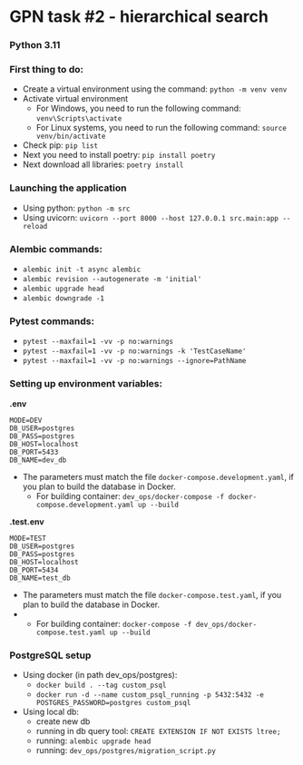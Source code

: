 # GPN task #2 - hierarchical search

### Python 3.11
### First thing to do:
- Create a virtual environment using the command: `python -m venv venv`
- Activate virtual environment
    - For Windows, you need to run the following command: `venv\Scripts\activate`
    - For Linux systems, you need to run the following command: `source venv/bin/activate`
- Check pip: `pip list`
- Next you need to install poetry: `pip install poetry`
- Next download all libraries: `poetry install`


### Launching the application
  - Using python: `python -m src`
  - Using uvicorn: `uvicorn --port 8000 --host 127.0.0.1 src.main:app --reload`


### Alembic commands:
  - `alembic init -t async alembic`
  - `alembic revision --autogenerate -m 'initial'`
  - `alembic upgrade head`
  - `alembic downgrade -1`


### Pytest commands:
  - `pytest --maxfail=1 -vv -p no:warnings`
  - `pytest --maxfail=1 -vv -p no:warnings -k 'TestCaseName'`
  - `pytest --maxfail=1 -vv -p no:warnings --ignore=PathName`

### Setting up environment variables:
**.env**
```
MODE=DEV
DB_USER=postgres
DB_PASS=postgres
DB_HOST=localhost
DB_PORT=5433
DB_NAME=dev_db
```
- The parameters must match the file `docker-compose.development.yaml`, if you plan to build the database in Docker.
  - For building container: `dev_ops/docker-compose -f docker-compose.development.yaml up --build`

**.test.env**

```
MODE=TEST
DB_USER=postgres
DB_PASS=postgres
DB_HOST=localhost
DB_PORT=5434
DB_NAME=test_db
```
- The parameters must match the file `docker-compose.test.yaml`, if you plan to build the database in Docker.
-   - For building container: `docker-compose -f dev_ops/docker-compose.test.yaml up --build`


### PostgreSQL setup
  - Using docker (in path dev_ops/postgres): 
    - `docker build . --tag custom_psql`
    - `docker run -d --name custom_psql_running -p 5432:5432 -e POSTGRES_PASSWORD=postgres custom_psql`
  - Using local db:
    - create new db
    - running in db query tool: `CREATE EXTENSION IF NOT EXISTS ltree;`
    - running: `alembic upgrade head`
    - running: `dev_ops/postgres/migration_script.py`